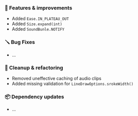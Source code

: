 ### 🚀 Features & improvements

- Added `Ease.IN_PLATEAU_OUT`
- Added `Size.expand(int)`
- Added `SoundBunle.NOTIFY`

### 🪛 Bug Fixes

- ...

### 🧽 Cleanup & refactoring

- Removed uneffective caching of audio clips
- Added missing validation for `LineDrawOptions.srokeWidth()`

### 📦 Dependency updates

- ...